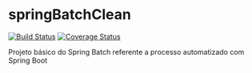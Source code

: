 # springBatchClean

[![Build Status](https://travis-ci.com/CafeComJavaNaResource/springBatchClean.svg?branch=master)](https://travis-ci.com/CafeComJavaNaResource/springBatchClean)
[![Coverage Status](https://coveralls.io/repos/github/CafeComJavaNaResource/springBatchClean/badge.svg?branch=master)](https://coveralls.io/github/CafeComJavaNaResource/springBatchClean?branch=master)

Projeto básico do Spring Batch referente a processo automatizado com Spring Boot
